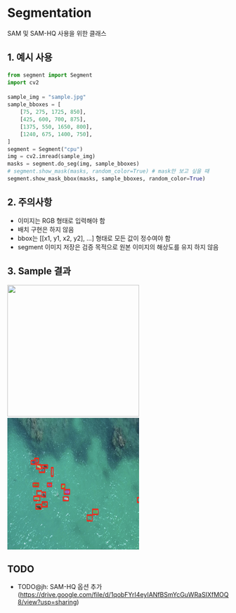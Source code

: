 # Segmentation
SAM 및 SAM-HQ 사용을 위한 클래스

## 1. 예시 사용
```python
from segment import Segment
import cv2

sample_img = "sample.jpg"
sample_bboxes = [
    [75, 275, 1725, 850],
    [425, 600, 700, 875],
    [1375, 550, 1650, 800],
    [1240, 675, 1400, 750],
]
segment = Segment("cpu")
img = cv2.imread(sample_img)
masks = segment.do_seg(img, sample_bboxes)
# segment.show_mask(masks, random_color=True) # mask만 보고 싶을 때
segment.show_mask_bbox(masks, sample_bboxes, random_color=True)
```

## 2. 주의사항
* 이미지는 RGB 형태로 입력해야 함
* 배치 구현은 하지 않음
* bbox는 [[x1, y1, x2, y2], ...] 형태로 모든 값이 정수여야 함
* segment 이미지 저장은 검증 목적으로 원본 이미지의 해상도를 유지 하지 않음

## 3. Sample 결과
<img src="./sample_img/sample.PNG" width="300" height="300">
<img src="./sample_img/result.PNG" width="300" height="300">

## TODO
* TODO@jh: SAM-HQ 옵션 추가 (https://drive.google.com/file/d/1qobFYrI4eyIANfBSmYcGuWRaSIXfMOQ8/view?usp=sharing)




